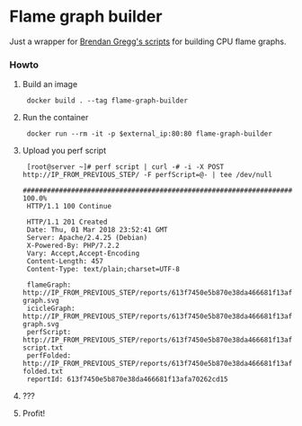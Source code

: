 # Flame graph builder

Just a wrapper for [Brendan Gregg's scripts](http://www.brendangregg.com/FlameGraphs/cpuflamegraphs.html#Instructions) for building CPU flame graphs.

### Howto

1. Build an image

        docker build . --tag flame-graph-builder

2. Run the container

        docker run --rm -it -p $external_ip:80:80 flame-graph-builder

3. Upload you perf script

        [root@server ~]# perf script | curl -# -i -X POST http://IP_FROM_PREVIOUS_STEP/ -F perfScript=@- | tee /dev/null
        ######################################################################## 100.0%
        HTTP/1.1 100 Continue

        HTTP/1.1 201 Created
        Date: Thu, 01 Mar 2018 23:52:41 GMT
        Server: Apache/2.4.25 (Debian)
        X-Powered-By: PHP/7.2.2
        Vary: Accept,Accept-Encoding
        Content-Length: 457
        Content-Type: text/plain;charset=UTF-8

        flameGraph: http://IP_FROM_PREVIOUS_STEP/reports/613f7450e5b870e38da466681f13afa70262cd15/flame-graph.svg
        icicleGraph: http://IP_FROM_PREVIOUS_STEP/reports/613f7450e5b870e38da466681f13afa70262cd15/icicle-graph.svg
        perfScript: http://IP_FROM_PREVIOUS_STEP/reports/613f7450e5b870e38da466681f13afa70262cd15/perf-script.txt
        perfFolded: http://IP_FROM_PREVIOUS_STEP/reports/613f7450e5b870e38da466681f13afa70262cd15/perf-folded.txt
        reportId: 613f7450e5b870e38da466681f13afa70262cd15

4. ???

5. Profit!
